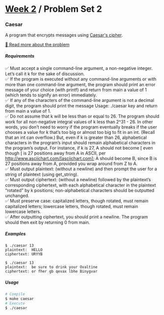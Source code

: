 # [Week 2](../../) / Problem Set 2

### Caesar

A program that encrypts messages using [Caesar's cipher](https://en.wikipedia.org/wiki/Caesar_cipher).

[🔗 Read more about the problem](https://cs50.harvard.edu/x/2021/psets/2/caesar)

##### Requirements

:white_check_mark: Must accept a single command-line argument, a non-negative integer. Let’s call it k for the sake of discussion.\
:white_check_mark: If the program is executed without any command-line arguments or with more than one command-line argument, the program should print an error message of your choice (with printf) and return from main a value of 1 (which tends to signify an error) immediately.\
:white_check_mark: If any of the characters of the command-line argument is not a decimal digit, the program should print the message Usage: ./caesar key and return from main a value of 1.\
:white_check_mark: Do not assume that k will be less than or equal to 26. The program should work for all non-negative integral values of k less than 2^31 - 26. In other words, you don’t need to worry if the program eventually breaks if the user chooses a value for k that’s too big or almost too big to fit in an int. (Recall that an int can overflow.) But, even if k is greater than 26, alphabetical characters in the program’s input should remain alphabetical characters in the program’s output. For instance, if k is 27, A should not become [ even though [ is 27 positions away from A in ASCII, per http://www.asciichart.com/[asciichart.com]; A should become B, since B is 27 positions away from A, provided you wrap around from Z to A.\
:white_check_mark: Must output plaintext: (without a newline) and then prompt the user for a string of plaintext (using get_string).\
:white_check_mark: Must output ciphertext: (without a newline) followed by the plaintext’s corresponding ciphertext, with each alphabetical character in the plaintext “rotated” by k positions; non-alphabetical characters should be outputted unchanged.\
:white_check_mark: Must preserve case: capitalized letters, though rotated, must remain capitalized letters; lowercase letters, though rotated, must remain lowercase letters.\
:white_check_mark: After outputting ciphertext, you should print a newline. The program should then exit by returning 0 from main.

##### Examples

```
$ ./caesar 13
plaintext:  HELLO
ciphertext: URYYB

$ ./caesar 13
plaintext:  be sure to drink your Ovaltine
ciphertext: or fher gb qevax lbhe Binygvar
```

##### Usage

```bash
# Compile
$ make caesar
# Execute
$ ./caesar
```
